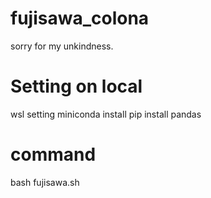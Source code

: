 # fujisawa_colona

sorry for my unkindness.

# Setting on local
wsl setting
miniconda install
pip install pandas

# command
bash fujisawa.sh

